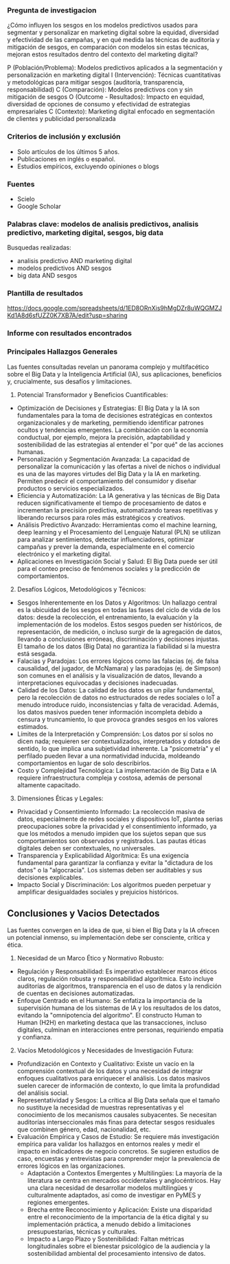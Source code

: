 ### Pregunta de investigacion
¿Cómo influyen los sesgos en los modelos predictivos usados para segmentar y personalizar en marketing digital sobre la equidad, diversidad y efectividad de las campañas, y en qué medida las técnicas de auditoría y mitigación de sesgos, en comparación con modelos sin estas técnicas, mejoran estos resultados dentro del contexto del marketing digital?

P (Población/Problema): Modelos predictivos aplicados a la segmentación y personalización en marketing digital
I (Intervención): Técnicas cuantitativas y metodológicas para mitigar sesgos (auditoría, transparencia, responsabilidad)
C (Comparación): Modelos predictivos con y sin mitigación de sesgos
O (Outcome - Resultados): Impacto en equidad, diversidad de opciones de consumo y efectividad de estrategias empresariales
C (Contexto): Marketing digital enfocado en segmentación de clientes y publicidad personalizada

### Criterios de inclusión y exclusión
- Solo artículos de los últimos 5 años.
- Publicaciones en inglés o español.
- Estudios empíricos, excluyendo opiniones o blogs

### Fuentes
- Scielo
- Google Scholar

### Palabras clave: modelos de analisis predictivos, analisis predictivo, marketing digital, sesgos, big data
Busquedas realizadas:
- analisis predictivo AND marketing digital
- modelos predictivos AND sesgos
- big data AND sesgos

### Plantilla de resultados
https://docs.google.com/spreadsheets/d/1ED8ORnXis9hMgDZr8uWQGMZJKd1A8d6sfUZZ0K7XB7A/edit?usp=sharing

### Informe con resultados encontrados

### Principales Hallazgos Generales
Las fuentes consultadas revelan un panorama complejo y multifacético sobre el Big Data y la Inteligencia Artificial (IA), sus aplicaciones, beneficios y, crucialmente, sus desafíos y limitaciones.
1. Potencial Transformador y Beneficios Cuantificables:
- Optimización de Decisiones y Estrategias: El Big Data y la IA son fundamentales para la toma de decisiones estratégicas en contextos organizacionales y de marketing, permitiendo identificar patrones ocultos y tendencias emergentes. La combinación con la economía conductual, por ejemplo, mejora la precisión, adaptabilidad y sostenibilidad de las estrategias al entender el "por qué" de las acciones humanas.
- Personalización y Segmentación Avanzada: La capacidad de personalizar la comunicación y las ofertas a nivel de nichos o individual es una de las mayores virtudes del Big Data y la IA en marketing. Permiten predecir el comportamiento del consumidor y diseñar productos o servicios especializados.
- Eficiencia y Automatización: La IA generativa y las técnicas de Big Data reducen significativamente el tiempo de procesamiento de datos e incrementan la precisión predictiva, automatizando tareas repetitivas y liberando recursos para roles más estratégicos y creativos.
- Análisis Predictivo Avanzado: Herramientas como el machine learning, deep learning y el Procesamiento del Lenguaje Natural (PLN) se utilizan para analizar sentimientos, detectar influenciadores, optimizar campañas y prever la demanda, especialmente en el comercio electrónico y el marketing digital.
- Aplicaciones en Investigación Social y Salud: El Big Data puede ser útil para el conteo preciso de fenómenos sociales y la predicción de comportamientos.
2. Desafíos Lógicos, Metodológicos y Técnicos:
- Sesgos Inherentemente en los Datos y Algoritmos: Un hallazgo central es la ubicuidad de los sesgos en todas las fases del ciclo de vida de los datos: desde la recolección, el entrenamiento, la evaluación y la implementación de los modelos. Estos sesgos pueden ser históricos, de representación, de medición, o incluso surgir de la agregación de datos, llevando a conclusiones erróneas, discriminación y decisiones injustas. El tamaño de los datos (Big Data) no garantiza la fiabilidad si la muestra está sesgada.
- Falacias y Paradojas: Los errores lógicos como las falacias (ej. de falsa causalidad, del jugador, de McNamara) y las paradojas (ej. de Simpson) son comunes en el análisis y la visualización de datos, llevando a interpretaciones equivocadas y decisiones inadecuadas.
- Calidad de los Datos: La calidad de los datos es un pilar fundamental, pero la recolección de datos no estructurados de redes sociales o IoT a menudo introduce ruido, inconsistencias y falta de veracidad. Además, los datos masivos pueden tener información incompleta debido a censura y truncamiento, lo que provoca grandes sesgos en los valores estimados.
- Límites de la Interpretación y Comprensión: Los datos por sí solos no dicen nada; requieren ser contextualizados, interpretados y dotados de sentido, lo que implica una subjetividad inherente. La "psicometría" y el perfilado pueden llevar a una normatividad inducida, moldeando comportamientos en lugar de solo describirlos.
- Costo y Complejidad Tecnológica: La implementación de Big Data e IA requiere infraestructura compleja y costosa, además de personal altamente capacitado.
3. Dimensiones Éticas y Legales:
- Privacidad y Consentimiento Informado: La recolección masiva de datos, especialmente de redes sociales y dispositivos IoT, plantea serias preocupaciones sobre la privacidad y el consentimiento informado, ya que los métodos a menudo impiden que los sujetos sepan que sus comportamientos son observados y registrados. Las pautas éticas digitales deben ser contextuales, no universales.
- Transparencia y Explicabilidad Algorítmica: Es una exigencia fundamental para garantizar la confianza y evitar la "dictadura de los datos" o la "algocracia". Los sistemas deben ser auditables y sus decisiones explicables.
- Impacto Social y Discriminación: Los algoritmos pueden perpetuar y amplificar desigualdades sociales y prejuicios históricos.

## Conclusiones y Vacios Detectados
Las fuentes convergen en la idea de que, si bien el Big Data y la IA ofrecen un potencial inmenso, su implementación debe ser consciente, crítica y ética.
1. Necesidad de un Marco Ético y Normativo Robusto:
- Regulación y Responsabilidad: Es imperativo establecer marcos éticos claros, regulación robusta y responsabilidad algorítmica. Esto incluye auditorías de algoritmos, transparencia en el uso de datos y la rendición de cuentas en decisiones automatizadas.
- Enfoque Centrado en el Humano: Se enfatiza la importancia de la supervisión humana de los sistemas de IA y los resultados de los datos, evitando la "omnipotencia del algoritmo". El constructo Human to Human (H2H) en marketing destaca que las transacciones, incluso digitales, culminan en interacciones entre personas, requiriendo empatía y confianza.
2. Vacíos Metodológicos y Necesidades de Investigación Futura:
- Profundización en Contexto y Cualitativo: Existe un vacío en la comprensión contextual de los datos y una necesidad de integrar enfoques cualitativos para enriquecer el análisis. Los datos masivos suelen carecer de información de contexto, lo que limita la profundidad del análisis social.
- Representatividad y Sesgos: La crítica al Big Data señala que el tamaño no sustituye la necesidad de muestras representativas y el conocimiento de los mecanismos causales subyacentes. Se necesitan auditorías interseccionales más finas para detectar sesgos residuales que combinen género, edad, nacionalidad, etc.
- Evaluación Empírica y Casos de Estudio: Se requiere más investigación empírica para validar los hallazgos en entornos reales y medir el impacto en indicadores de negocio concretos. Se sugieren estudios de caso, encuestas y entrevistas para comprender mejor la prevalencia de errores lógicos en las organizaciones.
    - Adaptación a Contextos Emergentes y Multilingües: La mayoría de la literatura se centra en mercados occidentales y anglocéntricos. Hay una clara necesidad de desarrollar modelos multilingües y culturalmente adaptados, así como de investigar en PyMES y regiones emergentes.
    - Brecha entre Reconocimiento y Aplicación: Existe una disparidad entre el reconocimiento de la importancia de la ética digital y su implementación práctica, a menudo debido a limitaciones presupuestarias, técnicas y culturales.
    - Impacto a Largo Plazo y Sostenibilidad: Faltan métricas longitudinales sobre el bienestar psicológico de la audiencia y la sostenibilidad ambiental del procesamiento intensivo de datos.